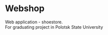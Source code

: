 <h1>Webshop</h1>
<p>Web application - shoestore.</br>
For graduating project in Polotsk State University</p>
